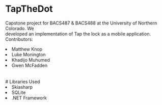 # TapTheDot

Capstone project for BACS487 & BACS488 at the University of Northern Colorado. We  
developed an implementation of Tap the lock as a mobile application.
Contributors:  
<li>Matthew Knop</li>
<li>Luke Monington</li>
<li>Khadijo Muhumed</li>
<li>Gwen McFadden</li>
<br />
<br />
# Libraries Used
<li>Skiasharp</li>
<li>SQLite</li>
<li>.NET Framework</li>
